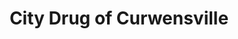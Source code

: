 ---
title: "City Drug of Curwensville"
url: /curwensville/city-drug-of-curwensville/
shop: Drogerie
---